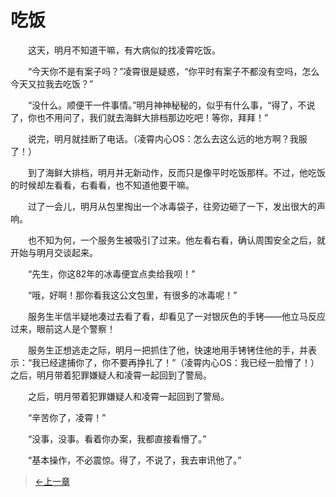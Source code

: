 # 吃饭

&#x3000;&#x3000;这天，明月不知道干嘛，有大病似的找凌霄吃饭。

&#x3000;&#x3000;“今天你不是有案子吗？”凌霄很是疑惑，“你平时有案子不都没有空吗，怎么今天又拉我去吃饭？”

&#x3000;&#x3000;“没什么。顺便干一件事情。”明月神神秘秘的，似乎有什么事，“得了，不说了，你也不用问了，我们就去海鲜大排档那边吃吧！等你，拜拜！”

&#x3000;&#x3000;说完，明月就挂断了电话。（凌霄内心OS：怎么去这么远的地方啊？我服了！）

&#x3000;&#x3000;到了海鲜大排档，明月并无新动作，反而只是像平时吃饭那样。不过，他吃饭的时候却左看看，右看看，也不知道他要干嘛。

&#x3000;&#x3000;过了一会儿，明月从包里掏出一个冰毒袋子，往旁边砸了一下，发出很大的声响。

&#x3000;&#x3000;也不知为何，一个服务生被吸引了过来。他左看右看，确认周围安全之后，就开始与明月交谈起来。

&#x3000;&#x3000;“先生，你这82年的冰毒便宜点卖给我呗！”

&#x3000;&#x3000;“哦，好啊！那你看我这公文包里，有很多的冰毒呢！”

&#x3000;&#x3000;服务生半信半疑地凑过去看了看，却看见了一对银灰色的手铐——他立马反应过来，眼前这人是个警察！

&#x3000;&#x3000;服务生正想逃走之际，明月一把抓住了他，快速地用手铐铐住他的手，并表示：“我已经逮捕你了，你不要再挣扎了！”（凌霄内心OS：我已经一脸懵了！）之后，明月带着犯罪嫌疑人和凌霄一起回到了警局。

&#x3000;&#x3000;之后，明月带着犯罪嫌疑人和凌霄一起回到了警局。

&#x3000;&#x3000;“辛苦你了，凌霄！”

&#x3000;&#x3000;“没事，没事。看着你办案，我都直接看懵了。”

&#x3000;&#x3000;“基本操作，不必震惊。得了，不说了，我去审讯他了。”

> [←上一章](/zh-cn/ex2/chapter2.md)
